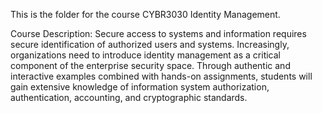This is the folder for the course CYBR3030 Identity Management.

Course Description:
Secure access to systems and information requires secure identification of authorized users and systems. Increasingly,
organizations need to introduce identity management as a critical component of the enterprise security space. Through authentic
and interactive examples combined with hands-on assignments, students will gain extensive knowledge of information system
authorization, authentication, accounting, and cryptographic standards.
